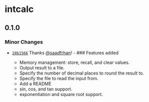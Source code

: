 # intcalc

## 0.1.0

### Minor Changes

- [`28b1566`](https://github.com/saadfrhan/intcalc/commit/28b1566900cbb03df47967388ec1d5a6aa5224b6) Thanks [@saadfrhan](https://github.com/saadfrhan)! - ### Features added

  - Memory management: store, recall, and clear values.
  - Output result to a file.
  - Specify the number of decimal places to round the result to.
  - Specify the file to read the input from.
  - Add a README
  - sin, cos, and tan support.
  - exponentiation and square root support.

